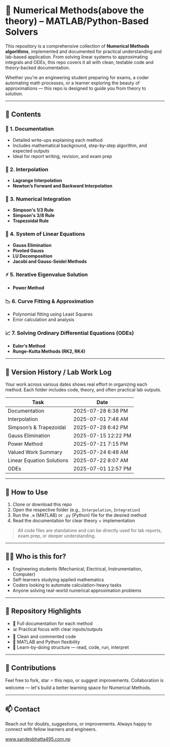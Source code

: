# 🔢 Numerical Methods(above the theory) – MATLAB/Python-Based Solvers

This repository is a comprehensive collection of **Numerical Methods algorithms**, implemented and documented for practical understanding and lab-based application. From solving linear systems to approximating integrals and ODEs, this repo covers it all with clean, testable code and theory-backed documentation.

Whether you're an engineering student preparing for exams, a coder automating math processes, or a learner exploring the beauty of approximations — this repo is designed to guide you from theory to solution.

---

## 📂 Contents

### 📘 1. Documentation
- Detailed write-ups explaining each method
- Includes mathematical background, step-by-step algorithm, and expected outputs
- Ideal for report writing, revision, and exam prep

### 🧩 2. Interpolation
- **Lagrange Interpolation**
- **Newton’s Forward and Backward Interpolation**

### 🧮 3. Numerical Integration
- **Simpson's 1/3 Rule**
- **Simpson's 3/8 Rule**
- **Trapezoidal Rule**

### 🔁 4. System of Linear Equations
- **Gauss Elimination**
- **Pivoted Gauss**
- **LU Decomposition**
- **Jacobi and Gauss-Seidel Methods**

### ⚡ 5. Iterative Eigenvalue Solution
- **Power Method**

### 📉 6. Curve Fitting & Approximation
- Polynomial fitting using Least Squares
- Error calculation and analysis

### 📈 7. Solving Ordinary Differential Equations (ODEs)
- **Euler’s Method**
- **Runge-Kutta Methods (RK2, RK4)**

---

## 📅 Version History / Lab Work Log
Your work across various dates shows real effort in organizing each method. Each folder includes code, theory, and often practical lab outputs.

| Task                     | Date               |
|--------------------------|--------------------|
| Documentation            | 2025-07-28 6:38 PM |
| Interpolation            | 2025-07-01 7:48 AM |
| Simpson’s & Trapezoidal  | 2025-07-28 6:42 PM |
| Gauss Elimination        | 2025-07-15 12:22 PM|
| Power Method             | 2025-07-21 7:15 PM |
| Valued Work Summary      | 2025-07-24 6:48 AM |
| Linear Equation Solutions| 2025-07-22 8:07 AM |
| ODEs                     | 2025-07-01 12:57 PM|

---

## 🧠 How to Use

1. Clone or download this repo
2. Open the respective folder (e.g., `Interpolation`, `Integration`)
3. Run the `.m` (MATLAB) or `.py` (Python) file for the desired method
4. Read the documentation for clear theory + implementation

> All code files are standalone and can be directly used for lab reports, exam prep, or deeper understanding.

---

## 🙋‍♂️ Who is this for?

- Engineering students (Mechanical, Electrical, Instrumentation, Computer)
- Self-learners studying applied mathematics
- Coders looking to automate calculation-heavy tasks
- Anyone solving real-world numerical approximation problems

---

## 📌 Repository Highlights

- 📑 Full documentation for each method
- 📊 Practical focus with clear inputs/outputs
- 🧮 Clean and commented code
- 🔄 MATLAB and Python flexibility
- 🧠 Learn-by-doing structure — read, code, run, interpret

---

## 🤝 Contributions

Feel free to fork, star ⭐ this repo, or suggest improvements. Collaboration is welcome — let's build a better learning space for Numerical Methods.

---

## 📫 Contact

Reach out for doubts, suggestions, or improvements. Always happy to connect with fellow learners and engineers.

www.sandesbhatta495.com.np
